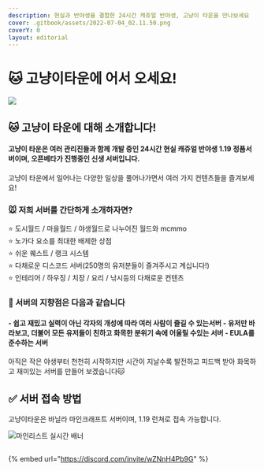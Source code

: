 ```yaml
---
description: 현실과 반야생을 결합한 24시간 캐쥬얼 반야생, 고냥이 타운을 만나보세요
cover: .gitbook/assets/2022-07-04_02.11.50.png
coverY: 0
layout: editorial
---
```


# 🐱 고냥이타운에 어서 오세요!

![](<.gitbook/assets/제목을-입력해주세요\_-003 (5).png>)

## 🐱 고냥이 타운에 대해 소개합니다!

#### 고냥이 타운은 여러 관리진들과 함께 개발 중인 24시간 현실 캐쥬얼 반야생 1.19 정품서버이며, 오픈베타가 진행중인 신생 서버입니다.

고냥이 타운에서 일어나는 다양한 일상을 풀어나가면서 여러 가지 컨텐츠들을 즐겨보세요!

### 🐭 저희 서버를 간단하게 소개하자면? &#x20;

⭐ 도시월드 / 마을월드 / 야생월드로 나누어진 월드와 mcmmo\
⭐ 노가다 요소를 최대한 배제한 상점\
⭐ 쉬운 퀘스트 /  랭크 시스템\
⭐ 다채로운 디스코드 서버(250명의 유저분들이 즐겨주시고 계십니다!)\
⭐ 인테리어 / 하우징 / 치장 / 요리 / 낚시등의 다채로운 컨텐츠&#x20;

### 🌟 서버의 지향점은 다음과 같습니다

#### - 쉽고 재밌고 실력이 아닌 각자의 개성에 따라 여러 사람이 즐길 수 있는서버 - 유저만 바라보고, 더불어 모든 유저들이 친하고 화목한 분위기 속에 어울릴 수있는 서버 - EULA를 준수하는 서버

아직은 작은 야생부터 천천히 시작하지만 시간이 지날수록 발전하고 피드백 받아 화목하고 재미있는 서버를 만들어 보겠습니다🐱&#x20;



## ✅ 서버 접속 방법

고냥이타운은 바닐라 마인크래프트 서버이며, 1.19 런쳐로 접속 가능합니다.

![마인리스트 실시간 배너](https://minelist.kr/servers/13768/banner/modern.png)

##

{% embed url="https://discord.com/invite/wZNnH4Pb9G" %}
